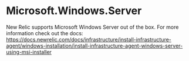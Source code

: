 # Microsoft.Windows.Server

New Relic supports Microsoft Windows Server out of the box. For more information check out the docs: https://docs.newrelic.com/docs/infrastructure/install-infrastructure-agent/windows-installation/install-infrastructure-agent-windows-server-using-msi-installer

